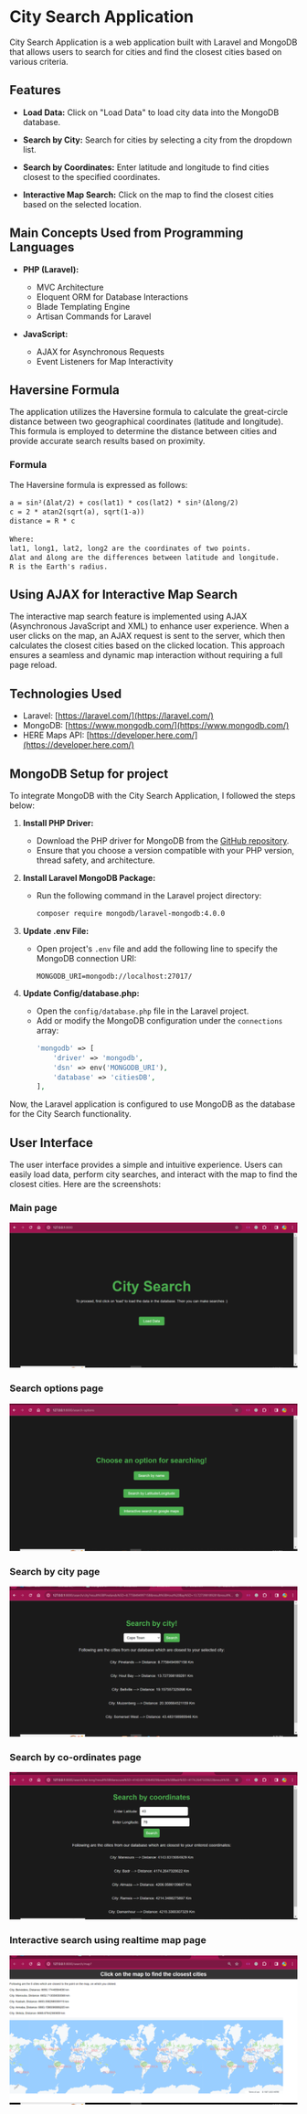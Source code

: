 # City Search Application

City Search Application is a web application built with Laravel and MongoDB that allows users to search for cities and find the closest cities based on various criteria.

## Features

- **Load Data:** Click on "Load Data" to load city data into the MongoDB database.

- **Search by City:** Search for cities by selecting a city from the dropdown list.

- **Search by Coordinates:** Enter latitude and longitude to find cities closest to the specified coordinates.

- **Interactive Map Search:** Click on the map to find the closest cities based on the selected location.

## Main Concepts Used from Programming Languages

- **PHP (Laravel):**

  - MVC Architecture
  - Eloquent ORM for Database Interactions
  - Blade Templating Engine
  - Artisan Commands for Laravel

- **JavaScript:**
  - AJAX for Asynchronous Requests
  - Event Listeners for Map Interactivity

## Haversine Formula

The application utilizes the Haversine formula to calculate the great-circle distance between two geographical coordinates (latitude and longitude). This formula is employed to determine the distance between cities and provide accurate search results based on proximity.

### Formula

The Haversine formula is expressed as follows:

```plaintext
a = sin²(Δlat/2) + cos(lat1) * cos(lat2) * sin²(Δlong/2)
c = 2 * atan2(sqrt(a), sqrt(1-a))
distance = R * c

Where:
lat1, long1, lat2, long2 are the coordinates of two points.
Δlat and Δlong are the differences between latitude and longitude.
R is the Earth's radius.
```

## Using AJAX for Interactive Map Search

The interactive map search feature is implemented using AJAX (Asynchronous JavaScript and XML) to enhance user experience. When a user clicks on the map, an AJAX request is sent to the server, which then calculates the closest cities based on the clicked location. This approach ensures a seamless and dynamic map interaction without requiring a full page reload.

## Technologies Used

- Laravel: [https://laravel.com/](https://laravel.com/)
- MongoDB: [https://www.mongodb.com/](https://www.mongodb.com/)
- HERE Maps API: [https://developer.here.com/](https://developer.here.com/)

## MongoDB Setup for project

To integrate MongoDB with the City Search Application, I followed the steps below:

1. **Install PHP Driver:**

   - Download the PHP driver for MongoDB from the [GitHub repository](https://github.com/mongodb/mongo-php-driver/releases).
   - Ensure that you choose a version compatible with your PHP version, thread safety, and architecture.

2. **Install Laravel MongoDB Package:**

   - Run the following command in the Laravel project directory:
     ```bash
     composer require mongodb/laravel-mongodb:4.0.0
     ```

3. **Update .env File:**

   - Open project's `.env` file and add the following line to specify the MongoDB connection URI:
     ```env
     MONGODB_URI=mongodb://localhost:27017/
     ```

4. **Update Config/database.php:**
   - Open the `config/database.php` file in the Laravel project.
   - Add or modify the MongoDB configuration under the `connections` array:
     ```php
     'mongodb' => [
         'driver' => 'mongodb',
         'dsn' => env('MONGODB_URI'),
         'database' => 'citiesDB',
     ],
     ```

Now, the Laravel application is configured to use MongoDB as the database for the City Search functionality.

## User Interface

The user interface provides a simple and intuitive experience. Users can easily load data, perform city searches, and interact with the map to find the closest cities. Here are the screenshots:

### Main page

![Home](images/1.%20home.png)

### Search options page

![Home](images/2.%20search-options.png)

### Search by city page

![Home](images/3.%20search-by-city.png)

### Search by co-ordinates page

![Home](images/4.%20search-by-coordinates.png)

### Interactive search using realtime map page

![Home](images/5.%20search-by-clicking-on-map.png)
